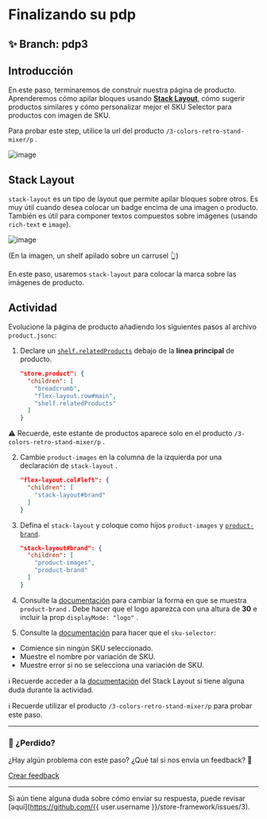 # Finalizando su pdp

## :sparkles: **Branch:** pdp3

## Introducción 

En este paso, terminaremos de construir nuestra página de producto. Aprenderemos cómo apilar bloques usando [**Stack Layout**](https://vtex.io/docs/app/vtex.stack-layout), cómo sugerir productos similares y cómo personalizar mejor el SKU Selector para productos con imagen de SKU.

Para probar este step, utilice la url del producto `/3-colors-retro-stand-mixer/p` .

![image](https://user-images.githubusercontent.com/18701182/69393219-50a8a700-0cb7-11ea-8718-c5ec0536cbe2.png)

## Stack Layout

`stack-layout` es un tipo de layout que permite apilar bloques sobre otros. Es muy útil cuando desea colocar un badge encima de una imagen o producto. También es útil para componer textos compuestos sobre imágenes (usando `rich-text` e `image`).

![image](https://user-images.githubusercontent.com/18701182/69392819-0a9f1380-0cb6-11ea-8238-1e2e75b9eee9.png)

(En la imagen, un shelf apilado sobre un carrusel :point_up_2:)

En este paso, usaremos `stack-layout` para colocar la marca sobre las imágenes de producto.

## Actividad

Evolucione la página de producto añadiendo los siguientes pasos al archivo `product.jsonc`:

1. Declare un [`shelf.relatedProducts`](https://vtex.io/docs/app/vtex.shelf) debajo de la **línea  principal** de producto.

    ```json
    "store.product": {
      "children": [
        "breadcrumb",
        "flex-layout.row#main",
        "shelf.relatedProducts"
      ]
    }
    ```

:warning: Recuerde, este estante de productos aparece solo en el  producto `/3-colors-retro-stand-mixer/p` .

2. Cambie `product-images` en la columna de la izquierda por una declaración de `stack-layout` .

    ```json
    "flex-layout.col#left": {
      "children": [
        "stack-layout#brand"
      ]
    }
    ```

3. Defina el `stack-layout` y coloque como hijos `product-images` y [`product-brand`](https://vtex.io/docs/components/product-related/vtex.store-components/product-brand).

    ```json
    "stack-layout#brand": {
      "children": [
        "product-images",
        "product-brand"
      ]
    }
    ```

4. Consulte la [documentación](https://vtex.io/docs/components/product/vtex.store-components/product-brand#configuration) para cambiar la forma en que se muestra `product-brand` . Debe hacer que el logo aparezca con una altura de **30** e incluir la prop  `displayMode: "logo"` . 

5. Consulte la [documentación](https://vtex.io/docs/components/product/vtex.store-components/sku-selector) para hacer que el `sku-selector`: 
  - Comience sin ningún SKU seleccionado.
  - Muestre el nombre por variación de SKU.
  - Muestre error si no se selecciona una variación de SKU.
  
  :information_source: Recuerde acceder a la [documentación](https://vtex.io/docs/app/vtex.stack-layout) del Stack Layout si tiene alguna duda durante la actividad.

:information_source: Recuerde utilizar el producto `/3-colors-retro-stand-mixer/p` para probar este paso.

---

### :no_entry_sign: ¿Perdido? 

¿Hay algún problema con este paso? ¿Qué tal si nos envía un feedback? :pray:

[Crear feedback](https://docs.google.com/forms/d/e/1FAIpQLSeaWrm0Hogm-txm5Ww6mUa68eDuE3WnpFjUSVJ3Wi3dnmCb7A/viewform?usp=pp_url&entry.1784529524=Finalizando+sua+pdp) 

----

Si aún tiene alguna duda sobre cómo enviar su respuesta, puede revisar [aquí](https://github.com/{{ user.username }}/store-framework/issues/3).

